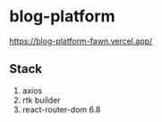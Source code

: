 # blog-platform
https://blog-platform-fawn.vercel.app/


## Stack
1. axios
2. rtk builder
3. react-router-dom 6.8

